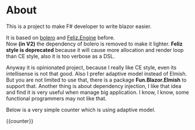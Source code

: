 # About

This is a project to make F# developer to write blazor easier.

It is based on [bolero](https://github.com/fsbolero/Bolero) and  [Feliz.Engine](https://github.com/alfonsogarciacaro/Feliz.Engine) before. \
Now **(in V2)** the dependency of bolero is removed to make it lighter. **Feliz style is deprecated** because it will cause more allocation and render loop than CE style, also it is too verbose as a DSL.

Anyway it is opinionated project, because I really like CE style, even its intellisense is not that good. Also I prefer adaptive model instead of Elmish. But you are not limited to use that, there is a package **Fun.Blazor.Elmish** to support that. Another thing is about dependency injection, I like that idea and find it is very useful when manage big application. I know, I know, some functional programmers may not like that.


Below is a very simple counter which is using adaptive model.

{{counter}}

